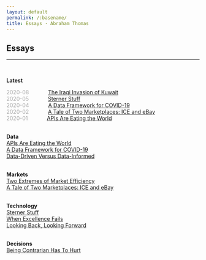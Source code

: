 ```yaml
---
layout: default
permalink: /:basename/
title: Essays · Abraham Thomas
---
```


## Essays

----

<br/>


**Latest**  
<!--<span style="color:#A9A9A9;">2020-09</span> &emsp;&emsp;&emsp; [Investing for Non-Professionals](/investing-for-non-professionals)  -->
<span style="color:#A9A9A9;">2020-08</span> &emsp;&emsp;&emsp; [The Iraqi Invasion of Kuwait](/invasion)  
<span style="color:#A9A9A9;">2020-05</span> &emsp;&emsp;&emsp; [Sterner Stuff](/sterner-stuff)  
<span style="color:#A9A9A9;">2020-04</span> &emsp;&emsp;&emsp; [A Data Framework for COVID-19](/a-data-framework-for-covid-19)  
<span style="color:#A9A9A9;">2020-02</span> &emsp;&emsp;&emsp; [A Tale of Two Marketplaces: ICE and eBay](/why-might-ice-bid-for-ebay)  
<span style="color:#A9A9A9;">2020-01</span> &emsp;&emsp;&emsp; [APIs Are Eating the World](/APIs-are-eating-the-world)   
<br/>

**Data**  
[APIs Are Eating the World](/APIs-are-eating-the-world)  
[A Data Framework for COVID-19](/a-data-framework-for-covid-19)  
[Data-Driven Versus Data-Informed](/data-driven-data-informed)  
<br/>

**Markets**  
[Two Extremes of Market Efficiency](/two-extremes-of-market-efficiency)  
[A Tale of Two Marketplaces: ICE and eBay](/why-might-ice-bid-for-ebay)  
<br/>

**Technology**  
[Sterner Stuff](/sterner-stuff)  
[When Excellence Fails](/when-excellence-fails)  
[Looking Back, Looking Forward](/looking-back-looking-forward)  
<br/>

**Decisions**  
[Being Contrarian Has To Hurt](/a-fine-line-between-stupid-and-clever)  

<br/>
<br/>
